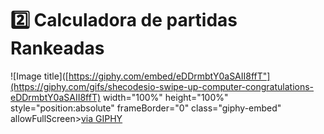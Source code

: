  # 2️⃣ Calculadora de partidas Rankeadas

 ![Image title]([https://giphy.com/embed/eDDrmbtY0aSAII8ffT"](https://giphy.com/gifs/shecodesio-swipe-up-computer-congratulations-eDDrmbtY0aSAII8ffT) width="100%" height="100%" style="position:absolute" frameBorder="0" class="giphy-embed" allowFullScreen><a href="https://giphy.com/gifs/shecodesio-swipe-up-computer-congratulations-eDDrmbtY0aSAII8ffT">via GIPHY</a></p>
